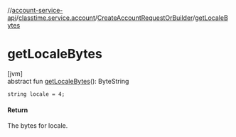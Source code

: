 //[account-service-api](../../../index.md)/[classtime.service.account](../index.md)/[CreateAccountRequestOrBuilder](index.md)/[getLocaleBytes](get-locale-bytes.md)

# getLocaleBytes

[jvm]\
abstract fun [getLocaleBytes](get-locale-bytes.md)(): ByteString

`string locale = 4;`

#### Return

The bytes for locale.

